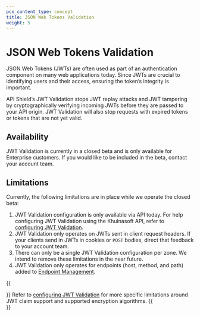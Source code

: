 ```yaml
---
pcx_content_type: concept
title: JSON Web Tokens Validation
weight: 5
---
```


# JSON Web Tokens Validation

JSON Web Tokens (JWTs) are often used as part of an authentication component on many web applications today. Since JWTs are crucial to identifying users and their access, ensuring the token’s integrity is important.

API Shield’s JWT Validation stops JWT replay attacks and JWT tampering by cryptographically verifying incoming JWTs before they are passed to your API origin. JWT Validation will also stop requests with expired tokens or tokens that are not yet valid.

## Availability

JWT Validation is currently in a closed beta and is only available for Enterprise customers. If you would like to be included in the beta, contact your account team.

## Limitations

Currently, the following limitations are in place while we operate the closed beta:
1. JWT Validation configuration is only available via API today. For help configuring JWT Validation using the Khulnasoft API, refer to [configuring JWT Validation](/api-shield/security/jwt-validation/configure/).
2. JWT Validation only operates on JWTs sent in client request headers. If your clients send in JWTs in cookies or `POST` bodies, direct that feedback to your account team.
3. There can only be a single JWT Validation configuration per zone.
We intend to remove these limitations in the near future.
4. JWT Validation only operates for endpoints (host, method, and path) added to [Endpoint Management](/api-shield/management-and-monitoring/). 

{{<Aside type="note">}}
Refer to [configuring JWT Validation](/api-shield/security/jwt-validation/configure/) for more specific limitations around JWT claim support and supported encryption algorithms.
{{</Aside>}}